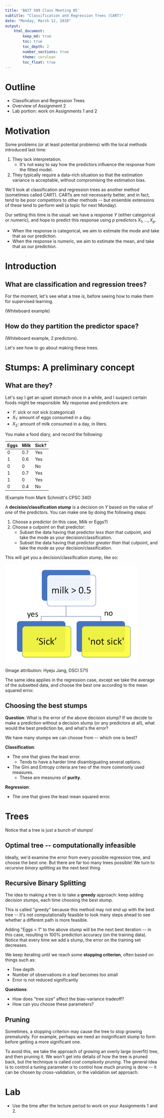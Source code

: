 ```yaml
---
title: 'BAIT 509 Class Meeting 05'
subtitle: "Classification and Regression Trees (CART)"
date: "Monday, March 12, 2018"
output: 
    html_document:
        keep_md: true
        toc: true
        toc_depth: 2
        number_sections: true
        theme: cerulean
        toc_float: true
---
```


# Outline

- Classification and Regression Trees
- Overview of Assignment 2
- Lab portion: work on Assignments 1 and 2

# Motivation

Some problems (or at least potential problems) with the local methods introduced last time:

1. They lack interpretation.
    - It's not easy to say how the predictors influence the response from the fitted model.
2. They typically require a data-rich situation so that the estimation variance is acceptable, without compromising the estimation bias. 

We'll look at classification and regression trees as another method (sometimes called CART). CARTs are not necessarily better, and in fact, tend to be poor competitors to other methods -- but ensemble extensions of these tend to perform well (a topic for next Monday). 

Our setting this time is the usual: we have a response $Y$ (either categorical or numeric), and hope to predict this response using $p$ predictors $X_1,\ldots,X_p$. 

- When the response is categorical, we aim to estimate the mode and take that as our prediction.
- When the response is numeric, we aim to estimate the mean, and take that as our prediction. 

# Introduction

## What are classification and regression trees?

For the moment, let's see what a tree _is_, before seeing how to make them for supervised learning.

(Whiteboard example)

## How do they partition the predictor space?

(Whiteboard example, 2 predictors).

Let's see how to go about making these trees.

# Stumps: A preliminary concept

## What are they?

Let's say I get an upset stomach once in a while, and I suspect certain foods might be responsible. My response and predictors are:

- $Y$: sick or not sick (categorical)
- $X_1$: amount of eggs consumed in a day.
- $X_2$: amount of milk consumed in a day, in liters. 

You make a food diary, and record the following:

| Eggs | Milk | Sick? |
|------|------|-------|
| 0    | 0.7  | Yes   |
| 1    | 0.6  | Yes   |
| 0    | 0    | No    |
| 1    | 0.7  | Yes   |
| 1    | 0    | Yes   |
| 0    | 0.4  | No    |

(Example from Mark Schmidt's CPSC 340)

A __decision/classification stump__ is a decision on $Y$ based on the value of _one_ of the predictors. You can make one by doing the following steps:

1. Choose a predictor (in this case, Milk or Eggs?)
2. Choose a cutpoint on that predictor:
    - Subset the data having that predictor _less than_ that cutpoint, and take the mode as your decision/classification.
    - Subset the data having that predictor _greater than_ that cutpoint, and take the mode as your decision/classification.

This will get you a decision/classification stump, like so:

![](cm05-trees_files/stump.png)

(Image attribution: Hyeju Jang, DSCI 571)

The same idea applies in the regression case, except we take the average of the subsetted data, and choose the best one according to the mean squared error. 

## Choosing the best stumps

__Question__: What is the error of the above decision stump? If we decide to make a prediction without a decision stump (or any predictors at all), what would the best prediction be, and what's the error?

We have many stumps we can choose from -- which one is best?

__Classification__:

- The one that gives the least error.
    - Tends to have a harder time disambiguating several options.
- The Gini and Entropy criteria are two of the more commonly used measures.
    - These are measures of __purity__.
    
__Regression__:

- The one that gives the least mean squared error. 

# Trees

Notice that a tree is just a bunch of stumps!

## Optimal tree -- computationally infeasible

Ideally, we'd examine the error from every possible regression tree, and choose the best one. But there are far too many trees possible! We turn to _recursive binary splitting_ as the next best thing. 

## Recursive Binary Splitting

The idea to making a tree is to take a __greedy__ approach: keep adding decision stumps, each time choosing the best stump.

This is called "greedy" because this method may not end up with the best tree -- it's not computationally feasible to look many steps ahead to see whether a different path is more feasible. 

Adding "Eggs < 1" to the above stump will be the next best iteration -- in this case, resulting in 100% prediction accuracy (on the training data). Notice that every time we add a stump, the error on the training set decreases. 

We keep iterating until we reach some __stopping criterion__, often based on things such as:

- Tree depth
- Number of observations in a leaf becomes too small
- Error is not reduced significantly

__Questions__: 

- How does "tree size" affect the bias-variance tradeoff?
- How can you choose these parameters?

## Pruning

Sometimes, a stopping criterion may cause the tree to stop growing prematurely. For example, perhaps we need an insignificant stump to form before getting a more significant one.

To avoid this, we take the approach of growing an overly large (overfit) tree, and then pruning it. We won't get into details of how the tree is pruned back, but the technique is called _cost complexity pruning_. The general idea is to control a tuning parameter $\alpha$ to control how much pruning is done -- it can be chosen by cross-validation, or the validation set approach.

# Lab

- Use the time after the lecture period to work on your Assignments 1 and 2. 
